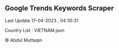 

## Google Trends Keywords Scraper 
 
Last Update 17-04-2023 , 04:35:31

Country List :
VIETNAM.json



© Abdul Muttaqin 
